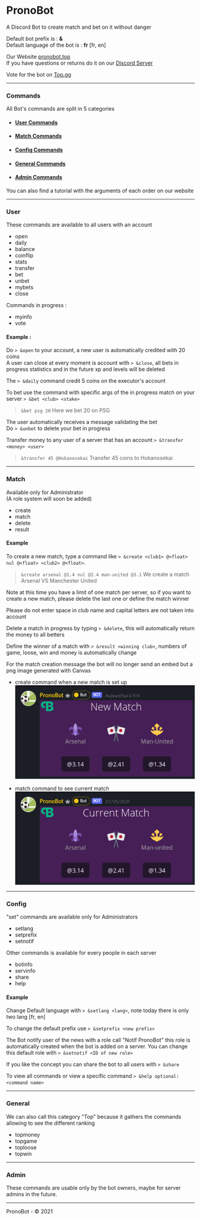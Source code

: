 # PronoBot
A Discord Bot to create match and bet on it without danger

Default bot prefix is : **&**  
Default language of the bot is : **fr** [fr, en]

Our Website [pronobot.top](https://pronobot.top)  
If you have questions or returns do it on our [Discord Server](https://discord.gg/rbrPpWbEnV)

Vote for the bot on [Top.gg](https://top.gg/bot/835256483356737546)

****

### Commands

All Bot's commands are split in 5 categories 

- #### [User Commands](#User)
- #### [Match Commands](#Match)
- #### [Config Commands](#Config)
- #### [General Commands](#General)
- #### [Admin Commands](#Admin)

You can also find a tutorial with the arguments of each order on our website

****

### User

These commands are available to all users with an account

- open
- daily
- balance
- coinflip
- stats
- transfer
- bet
- unbet
- mybets
- close

Commands in progress :
- myinfo
- vote

#### Example :

Do `> &open` to your account, a new user is automatically credited with 20 coins  
A user can close at every moment is account with `> &close`, all bets in progress 
statistics and in the future xp and levels will be deleted 

The `> &daily` command credit 5 coins on the executor's account

To bet use the command with specific args of the in progress match on your server
`> &bet <club> <stake>`  
>`&bet psg 20` Here we bet 20 on PSG  

The user automatically receives a message validating the bet  
Do `> &unbet` to delete your bet in progress

Transfer money to any user of a server that has an account `> &transfer <money> <user>`
>`&transfer 45 @Hokanosekai` Transfer 45 coins to Hokanosekai

****

### Match

Available only for Administrator  
(A role system will soon be added)

- create
- match
- delete
- result

#### Example

To create a new match, type a command like `> &create <club1> @<float> nul @<float> <club2> @<float>`. 

>`&create arsenal @1.4 nul @2.4 man-united @3.1` We create a match Arsenal VS Manchester United

Note at this time you have a limit of one match per server,
so if you want to create a new match,
please delete the last one or define the match winner

Please do not enter space in club name and capital letters are not taken into account

Delete a match in progress by typing `> &delete`, this will automatically return the money
to all betters

Define the winner of a match with `> &result <winning club>`, numbers of game, loose, win and 
money is automatically change

For the match creation message the bot will no longer send an embed but a png image generated with Canvas  

- create command when a new match is set up
  ![img.png](images/new_match.png)

- match command to see current match
![img.png](images/current_match.png)

****

### Config

"set" commands are available only for Administrators
 - setlang
 - setprefix
 - setnotif

Other commands is available for every people in each server
- botinfo
- servinfo
- share
- help

#### Example

Change Default language with `> &setlang <lang>`, note today there is only two lang [fr, en]  

To change the default prefix use `> &setprefix <new prefix>`

The Bot notify user of the news with a role call "Notif PronoBot" this role 
is automatically created when the bot is added on a server. You can change this default
role with `> &setnotif <ID of new role>`

If you like the concept you can share the bot to all users with `> &share`

To view all commands or view a specific command `> &help optional: <command name>`
****

### General

We can also call this category "Top" because it gathers the commands allowing to see the different ranking
- topmoney
- topgame
- toploose
- topwin

****

### Admin

These commands are usable only by the bot owners, maybe for server admins in the future.

****

PronoBot - © 2021

